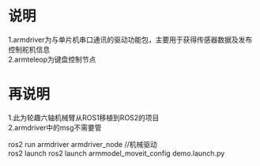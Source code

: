 # 说明
1.armdriver为与单片机串口通讯的驱动功能包，主要用于获得传感器数据及发布控制舵机信息  
2.armteleop为键盘控制节点

# 再说明
1.此为轮趣六轴机械臂从ROS1移植到ROS2的项目  
2.armdriver中的msg不需要管  

ros2 run armdriver armdriver_node //机械驱动  
ros2 launch ros2 launch armmodel_moveit_config demo.launch.py
